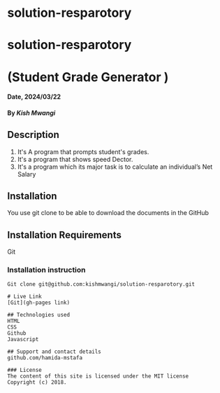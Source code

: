 # solution-resparotory
# solution-resparotory
# (Student Grade Generator )

#### Date, 2024/03/22

#### By *Kish Mwangi*

## Description
1) It's A program that prompts student's grades.
2) It's a program that shows speed Dector.
3) It's a program which its  major task is to calculate an individual’s Net Salary

## Installation
You use git clone to be able to download the documents in the GitHub

## Installation Requirements
Git

### Installation instruction
```
Git clone git@github.com:kishmwangi/solution-resparotory.git

# Live Link
[Git](gh-pages link)

## Technologies used
HTML
CSS
Github
Javascript

## Support and contact details
github.com/hamida-mstafa

### License
The content of this site is licensed under the MIT license
Copyright (c) 2018.




